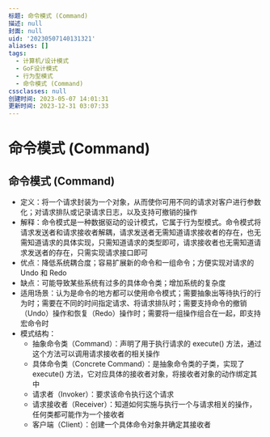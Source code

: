```yaml
---
标题: 命令模式 (Command)
描述: null
封面: null
uid: '20230507140131321'
aliases: []
tags:
  - 计算机/设计模式
  - GoF设计模式
  - 行为型模式
  - 命令模式 (Command)
cssclasses: null
创建时间: 2023-05-07 14:01:31
更新时间: 2023-12-31 03:07:33
---
```


# 命令模式 (Command)

## 命令模式 (Command)

- 定义：将一个请求封装为一个对象，从而使你可用不同的请求对客户进行参数化；对请求排队或记录请求日志，以及支持可撤销的操作
- 解释：命令模式是一种数据驱动的设计模式，它属于行为型模式。命令模式将请求发送者和请求接收者解耦，请求发送者无需知道请求接收者的存在，也无需知道请求的具体实现，只需知道请求的类型即可，请求接收者也无需知道请求发送者的存在，只需实现请求接口即可
- 优点：降低系统耦合度；容易扩展新的命令和一组命令；方便实现对请求的 Undo 和 Redo
- 缺点：可能导致某些系统有过多的具体命令类；增加系统的复杂度
- 适用场景：认为是命令的地方都可以使用命令模式；需要抽象出等待执行的行为时；需要在不同的时间指定请求、将请求排队时；需要支持命令的撤销（Undo）操作和恢复（Redo）操作时；需要将一组操作组合在一起，即支持宏命令时
- 模式结构：
  - 抽象命令类（Command）：声明了用于执行请求的 execute() 方法，通过这个方法可以调用请求接收者的相关操作
  - 具体命令类（Concrete Command）：是抽象命令类的子类，实现了 execute() 方法，它对应具体的接收者对象，将接收者对象的动作绑定其中
  - 请求者（Invoker）：要求该命令执行这个请求
  - 请求接收者（Receiver）：知道如何实施与执行一个与请求相关的操作，任何类都可能作为一个接收者
  - 客户端（Client）：创建一个具体命令对象并确定其接收者
